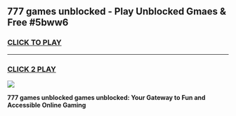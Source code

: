 
## 777 games unblocked - Play Unblocked Gmaes & Free #5bww6
<h3>
<a href="https://premium.freeplayer.one?title=777_games_unblocked&ref=01M">CLICK TO PLAY</a></h3>
<hr>

<h3>
<a href="https://premium.freeplayer.one?title=777_games_unblocked&ref=01M">CLICK 2 PLAY</a>
  
</h3>

<a href="https://premium.freeplayer.one?title=777_games_unblocked&ref=01M"><img src="https://clearcache.store/games.png"></a>


**777 games unblocked games unblocked: Your Gateway to Fun and Accessible Online Gaming**
